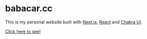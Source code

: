 # babacar.cc

This is my personal website built with [Next.js](https://nextjs.org/), [React](https://pt-br.reactjs.org/) and [Chakra UI](https://chakra-ui.com/).

[Click here to see!](https://babacar.cc)

